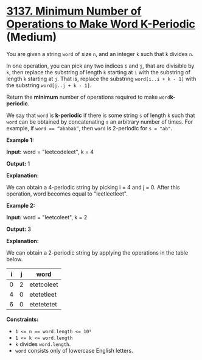 # [3137. Minimum Number of Operations to Make Word K-Periodic][link] (Medium)

[link]: https://leetcode.cn/problems/minimum-number-of-operations-to-make-word-k-periodic/

You are given a string `word` of size `n`, and an integer `k` such that `k` divides `n`.

In one operation, you can pick any two indices `i` and `j`, that are divisible by `k`, then replace
the substring of length `k` starting at `i` with the substring of length `k` starting at `j`. That
is, replace the substring `word[i..i + k - 1]` with the substring `word[j..j + k - 1]`.

Return the **minimum** number of operations required to make `word`**k-periodic**.

We say that `word` is **k-periodic** if there is some string `s` of length `k` such that `word` can
be obtained by concatenating `s` an arbitrary number of times. For example, if `word == “ababab”`,
then `word` is 2-periodic for `s = "ab"`.

**Example 1:**

**Input:** word = "leetcodeleet", k = 4

**Output:** 1

**Explanation:**

We can obtain a 4-periodic string by picking i = 4 and j = 0. After this operation, word becomes
equal to "leetleetleet".

**Example 2:**

**Input:** word = "leetcoleet", k = 2

**Output:** 3

**Explanation:**

We can obtain a 2-periodic string by applying the operations in the table below.

| i | j | word |
| --- | --- | --- |
| 0 | 2 | etetcoleet |
| 4 | 0 | etetetleet |
| 6 | 0 | etetetetet |

**Constraints:**

- `1 <= n == word.length <= 10⁵`
- `1 <= k <= word.length`
- `k` divides `word.length`.
- `word` consists only of lowercase English letters.
